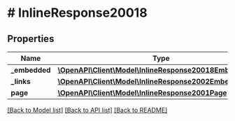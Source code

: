 # # InlineResponse20018

## Properties

Name | Type | Description | Notes
------------ | ------------- | ------------- | -------------
**_embedded** | [**\OpenAPI\Client\Model\InlineResponse20018Embedded**](InlineResponse20018Embedded.md) |  | [optional] 
**_links** | [**\OpenAPI\Client\Model\InlineResponse2002EmbeddedLinks**](InlineResponse2002EmbeddedLinks.md) |  | 
**page** | [**\OpenAPI\Client\Model\InlineResponse2001Page**](InlineResponse2001Page.md) |  | 

[[Back to Model list]](../../README.md#documentation-for-models) [[Back to API list]](../../README.md#documentation-for-api-endpoints) [[Back to README]](../../README.md)


